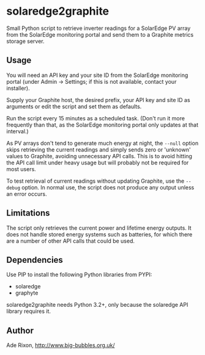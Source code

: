 solaredge2graphite
==================

Small Python script to retrieve inverter readings for a SolarEdge
PV array from the SolarEdge monitoring portal and send them to a Graphite
metrics storage server.


Usage
-----

You will need an API key and your site ID from the SolarEdge monitoring
portal (under Admin -> Settings; if this is not available, contact your
installer).

Supply your Graphite host, the desired prefix, your API key and site ID as
arguments or edit the script and set them as defaults.

Run the script every 15 minutes as a scheduled task. (Don't run it more
frequently than that, as the SolarEdge monitoring portal only updates at
that interval.)

As PV arrays don't tend to generate much energy at night, the `--null`
option skips retrieving the current readings and simply sends zero or
'unknown' values to Graphite, avoiding unnecessary API calls. This is
to avoid hitting the API call limit under heavy usage but will probably
not be required for most users.

To test retrieval of current readings without updating Graphite, use the
`--debug` option. In normal use, the script does not produce any output
unless an error occurs.


Limitations
-----------

The script only retrieves the current power and lifetime energy outputs.
It does not handle stored energy systems such as batteries, for which
there are a number of other API calls that could be used.


Dependencies
------------

Use PIP to install the following Python libraries from PYPI:

 * solaredge
 * graphyte

solaredge2graphite needs Python 3.2+, only because the solaredge API
library requires it.


Author
------

Ade Rixon, http://www.big-bubbles.org.uk/
